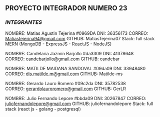 ## **PROYECTO INTEGRADOR NUMERO 23**

### *INTEGRANTES*

NOMBRE: Matias Agustin Tejerina #0969DA
DNI: 36356173
CORREO: Matiastejerina94@gmail.com
GITHUB: MatiasTejerina07
Stack: full stack MERN (MongoDB - ExpressJS - ReactJS - NodeJS)

NOMBRE: Candelaria Jazmín Barjollo #da3309
DNI: 41378648	
CORREO: candebarjollo@gmail.com	
GITHUB: candebar

NOMBRE: MATILDE MAIDANA SANDOVAL #09da09
DNI: 33948480	
CORREO: dis.matilde.m@gmail.com
GITHUB: Matilde-ms

NOMBRE: Gerardo Lauro Romero #09c2da
DNI: 35782538	
CORREO: gerardolauroromero@gmail.com
GITHUB: GerLR

NOMBRE: Julio Fernando Lepore #bbda09
DNI: 30267847
CORREO: juliofernandolepore@gmail.com
GITHUB: juliofernandolepore
Stack: full stack (react js - golang - postgresql)